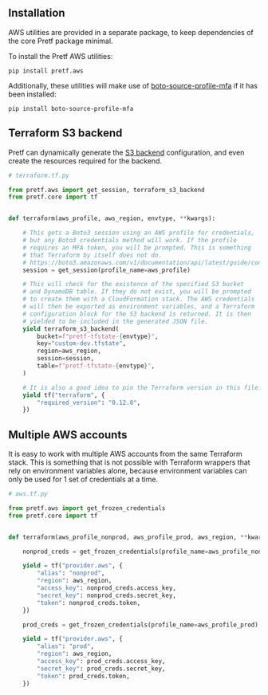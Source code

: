 ## Installation

AWS utilities are provided in a separate package, to keep dependencies of the core Pretf package minimal.

To install the Pretf AWS utilities:

```shell
pip install pretf.aws
```

Additionally, these utilities will make use of [boto-source-profile-mfa](https://github.com/claranet/boto-source-profile-mfa) if it has been installed:

```shell
pip install boto-source-profile-mfa
```

## Terraform S3 backend

Pretf can dynamically generate the [S3 backend](https://www.terraform.io/docs/backends/types/s3.html) configuration, and even create the resources required for the backend.


```python
# terraform.tf.py

from pretf.aws import get_session, terraform_s3_backend
from pretf.core import tf


def terraform(aws_profile, aws_region, envtype, **kwargs):

    # This gets a Boto3 session using an AWS profile for credentials,
    # but any Boto3 credentials method will work. If the profile
    # requires an MFA token, you will be prompted. This is something
    # that Terraform by itself does not do.
    # https://boto3.amazonaws.com/v1/documentation/api/latest/guide/configuration.html
    session = get_session(profile_name=aws_profile)

    # This will check for the existence of the specified S3 bucket
    # and DynamoDB table. If they do not exist, you will be prompted
    # to create them with a CloudFormation stack. The AWS credentials
    # will then be exported as environment variables, and a Terraform
    # configuration block for the S3 backend is returned. It is then
    # yielded to be included in the generated JSON file.
    yield terraform_s3_backend(
        bucket=f"pretf-tfstate-{envtype}",
        key="custom-dev.tfstate",
        region=aws_region,
        session=session,
        table=f"pretf-tfstate-{envtype}",
    )

    # It is also a good idea to pin the Terraform version in this file.
    yield tf("terraform", {
        "required_version": "0.12.0",
    })
```

## Multiple AWS accounts

It is easy to work with multiple AWS accounts from the same Terraform stack. This is something that is not possible with Terraform wrappers that rely on environment variables alone, because environment variables can only be used for 1 set of credentials at a time.

```python
# aws.tf.py

from pretf.aws import get_frozen_credentials
from pretf.core import tf


def terraform(aws_profile_nonprod, aws_profile_prod, aws_region, **kwargs):

    nonprod_creds = get_frozen_credentials(profile_name=aws_profile_nonprod)

    yield = tf("provider.aws", {
        "alias": "nonprod",
        "region": aws_region,
        "access_key": nonprod_creds.access_key,
        "secret_key": nonprod_creds.secret_key,
        "token": nonprod_creds.token,
    })

    prod_creds = get_frozen_credentials(profile_name=aws_profile_prod)

    yield = tf("provider.aws", {
        "alias": "prod",
        "region": aws_region,
        "access_key": prod_creds.access_key,
        "secret_key": prod_creds.secret_key,
        "token": prod_creds.token,
    })
```
